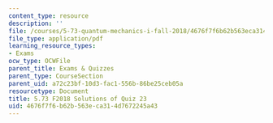 ```yaml
---
content_type: resource
description: ''
file: /courses/5-73-quantum-mechanics-i-fall-2018/4676f7f6b62b563eca314d7672245a43_MIT5_73F18_quiz23_soln.pdf
file_type: application/pdf
learning_resource_types:
- Exams
ocw_type: OCWFile
parent_title: Exams & Quizzes
parent_type: CourseSection
parent_uid: a72c23bf-10d3-fac1-556b-86be25ceb05a
resourcetype: Document
title: 5.73 F2018 Solutions of Quiz 23
uid: 4676f7f6-b62b-563e-ca31-4d7672245a43
---
```


